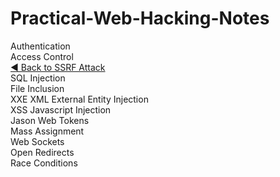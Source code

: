 # Practical-Web-Hacking-Notes  
Authentication  
Access Control  
[◀ Back to SSRF Attack](../03.%20SSRF%20Attack.md)  
SQL Injection  
File Inclusion  
XXE XML External Entity Injection  
XSS Javascript Injection  
Jason Web Tokens  
Mass Assignment  
Web Sockets  
Open Redirects  
Race Conditions  

